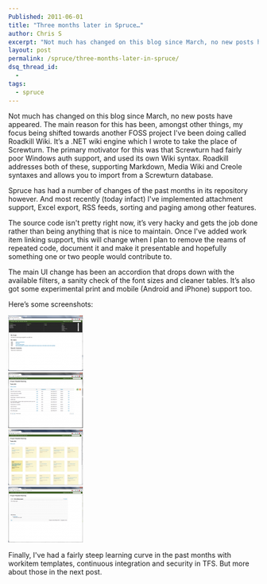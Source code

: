 ```yaml
---
Published: 2011-06-01
title: "Three months later in Spruce…"
author: Chris S
excerpt: "Not much has changed on this blog since March, no new posts have appeared. The main reason for this has been, amongst other things, my focus being shifted towards another FOSS project I’ve been doing called Roadkill Wiki. It’s a .NET wiki engine which I wrote to take the place of Screwturn. The primary motivator for this was that Screwturn had fairly poor Windows auth support, and used its own Wiki syntax. Roadkill addresses both of these, supporting Markdown, Media Wiki and Creole syntaxes and allows you to import from a Screwturn database."
layout: post
permalink: /spruce/three-months-later-in-spruce/
dsq_thread_id:
  - 
tags:
  - spruce
---
```

Not much has changed on this blog since March, no new posts have appeared. The main reason for this has been, amongst other things, my focus being shifted towards another FOSS project I've been doing called Roadkill Wiki. It’s a .NET wiki engine which I wrote to take the place of Screwturn. The primary motivator for this was that Screwturn had fairly poor Windows auth support, and used its own Wiki syntax. Roadkill addresses both of these, supporting Markdown, Media Wiki and Creole syntaxes and allows you to import from a Screwturn database.

<!--more-->

Spruce has had a number of changes of the past months in its repository however. And most recently (today infact) I've implemented attachment support, Excel export, RSS feeds, sorting and paging among other features.

The source code isn't pretty right now, it’s very hacky and gets the job done rather than being anything that is nice to maintain. Once I've added work item linking support, this will change when I plan to remove the reams of repeated code, document it and make it presentable and hopefully something one or two people would contribute to.

The main UI change has been an accordion that drops down with the available filters, a sanity check of the font sizes and cleaner tables. It’s also got some experimental print and mobile (Android and iPhone) support too.

Here’s some screenshots:

[![screenshot][1]][2]  
[![screenshot][3]][4]  
[![screenshot][5]][6]  
[![screenshot][7]][8]

Finally, I've had a fairly steep learning curve in the past months with workitem templates, continuous integration and security in TFS. But more about those in the next post.

 [1]: /wp-content/uploads/2011/06/spruce-new-a.png
 [2]: /wp-content/uploads/2011/06/spruce-new-a.png
 [3]: /wp-content/uploads/2011/06/spruce-new-b.png
 [4]: /wp-content/uploads/2011/06/spruce-new-b.png
 [5]: /wp-content/uploads/2011/06/spruce-new-c.png
 [6]: /wp-content/uploads/2011/06/spruce-new-c.png
 [7]: /wp-content/uploads/2011/06/spruce-new-d.png
 [8]: /wp-content/uploads/2011/06/spruce-new-d.png